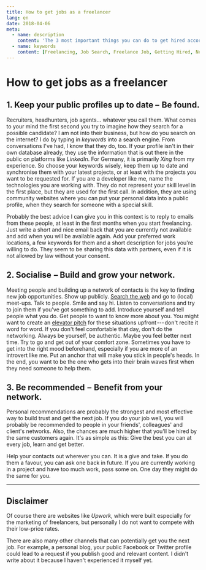 ```yaml
---
title: How to get jobs as a freelancer 
lang: en
date: 2018-04-06
meta:
  - name: description
    content: 'The 3 most important things you can do to get hired according to my experience.'
  - name: keywords
    content: [Freelancing, Job Search, Freelance Job, Getting Hired, Networking]
---
```


# How to get jobs as a freelancer

## 1. Keep your public profiles up to date –  Be found.

Recruiters, headhunters, job agents... whatever you call them. What comes to your mind the first second you try to imagine how they search for a possible candidate? I am not into their business, but how do you search on the internet? I do by typing in _keywords_ into a search engine. From conversations I've had, I know that they do, too. If your profile isn't in their own database already, they use the information that is out there in the public on platforms like _LinkedIn_. For Germany, it is primarily _Xing_ from my experience. So choose your keywords wisely, keep them up to date and synchronise them with your latest projects, or at least with the projects you want to be requested for. If you are a developer like me, name the technologies you are working with. They do not represent your skill level in the first place, but they are used for the first call. In addition, they are using community websites where you can put your personal data into a public profile, when they search for someone with a special skill.

Probably the best advice I can give you in this context is to reply to emails from these people, at least in the first months when you start freelancing. Just write a short and nice email back that you are currently not available and add when you will be available again. Add your preferred work locations, a few keywords for them and a short description for jobs you're willing to do. They seem to be sharing this data with partners, even if it is not allowed by law without your consent.

## 2. Socialise  – Build and grow your network.

Meeting people and building up a network of contacts is the key to finding new job opportunities. Show up publicly. [Search the web](https://www.meetup.com/) and go to (local) meet-ups. Talk to people. Smile and say hi. Listen to conversations and try to join them if you've got something to add. Introduce yourself and tell people what you do. Get people to want to know more about you. You might want to create an [elevator pitch](https://www.thebalance.com/writing-effective-elevator-pitch-2951691) for these situations upfront --- don't recite it word for word. If you don't feel comfortable that day, don't do the networking. Always be yourself, be authentic. Maybe you feel better next time. Try to go and get out of your comfort zone. Sometimes you have to get into the right mood beforehand, especially if you are more of an introvert like me. Put an anchor that will make you stick in people's heads. In the end, you want to be the one who gets into their brain waves first when they need someone to help them.

## 3. Be recommended  –  Benefit from your network.

Personal recommendations are probably the strongest and most effective way to build trust and get the next job. If you do your job well, you will probably be recommended to people in your friends', colleagues' and client's networks. Also, the chances are much higher that you'll be hired by the same customers again. It's as simple as this: Give the best you can at every job, learn and get better.

Help your contacts out wherever you can. It is a give and take. If you do them a favour, you can ask one back in future. If you are currently working in a project and have too much work, pass some on. One day they might do the same for you.

---

## Disclaimer

Of course there are websites like _Upwork_, which were built especially for the marketing of freelancers, but personally I do not want to compete with their low-price rates.

There are also many other channels that can potentially get you the next job. For example, a personal blog, your public Facebook or Twitter profile could lead to a request if you publish good and relevant content. I didn't write about it because I haven't experienced it myself yet.
